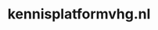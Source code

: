 ---
layout: post
title:  "kennisplatformvhg.nl"
internal_url:  "/data/kennisplatformvhg.nl.html"
categories: dutchgov
---